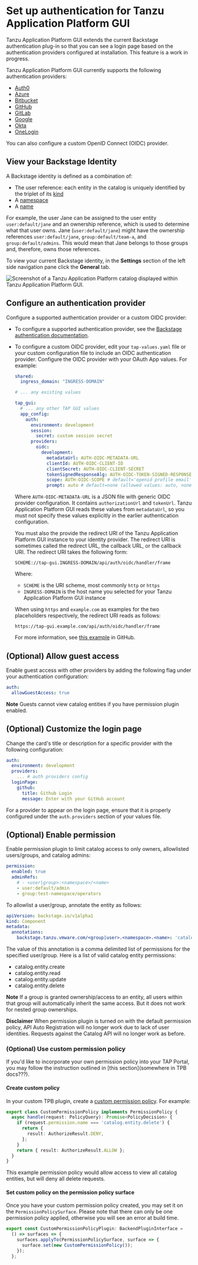 # Set up authentication for Tanzu Application Platform GUI

Tanzu Application Platform GUI extends the current Backstage authentication plug-in so that you
can see a login page based on the authentication providers configured at installation.
This feature is a work in progress.

Tanzu Application Platform GUI currently supports the following authentication providers:

- [Auth0](https://backstage.io/docs/auth/auth0/provider/)
- [Azure](https://backstage.io/docs/auth/microsoft/provider/)
- [Bitbucket](https://backstage.io/docs/auth/bitbucket/provider/)
- [GitHub](https://backstage.io/docs/auth/github/provider/)
- [GitLab](https://backstage.io/docs/auth/gitlab/provider/)
- [Google](https://backstage.io/docs/auth/google/provider/)
- [Okta](https://backstage.io/docs/auth/okta/provider/)
- [OneLogin](https://backstage.io/docs/auth/onelogin/provider/)

You can also configure a custom OpenID Connect (OIDC) provider.

## <a id='backstage-identity'></a> View your Backstage Identity

A Backstage identity is defined as a combination of:

- The user reference: each entity in the catalog is uniquely identified by the triplet of its
  [kind](https://backstage.io/docs/features/software-catalog/descriptor-format/#apiversion-and-kind-required)
- A [namespace](https://backstage.io/docs/features/software-catalog/descriptor-format/#namespace-optional)
- A [name](https://backstage.io/docs/features/software-catalog/descriptor-format/#name-required)

For example, the user Jane can be assigned to the user entity `user:default/jane` and an ownership
reference, which is used to determine what that user owns.
Jane (`user:default/jane`) might have the ownership references `user:default/jane`,
`group:default/team-a`, and `group:default/admins`. This would mean that Jane belongs to those groups
and, therefore, owns those references.

To view your current Backstage identity, in the **Settings** section of the left side navigation
pane click the **General** tab.

  ![Screenshot of a Tanzu Application Platform catalog displayed within Tanzu Application Platform GUI.](images/backstage-identity.png)

## <a id='config-auth-prov'></a> Configure an authentication provider

Configure a supported authentication provider or a custom OIDC provider:

- To configure a supported authentication provider, see the
[Backstage authentication documentation](https://backstage.io/docs/auth/).

- To configure a custom OIDC provider, edit your `tap-values.yaml` file or your
  custom configuration file to include an OIDC authentication provider.
  Configure the OIDC provider with your OAuth App values. For example:

  ```yaml
  shared:
    ingress_domain: "INGRESS-DOMAIN"

  # ... any existing values

  tap_gui:
    # ... any other TAP GUI values
    app_config:
      auth:
        environment: development
        session:
          secret: custom session secret
        providers:
          oidc:
            development:
              metadataUrl: AUTH-OIDC-METADATA-URL
              clientId: AUTH-OIDC-CLIENT-ID
              clientSecret: AUTH-OIDC-CLIENT-SECRET
              tokenSignedResponseAlg: AUTH-OIDC-TOKEN-SIGNED-RESPONSE-ALG # default='RS256'
              scope: AUTH-OIDC-SCOPE # default='openid profile email'
              prompt: auto # default=none (allowed values: auto, none, consent, login)
  ```

  Where `AUTH-OIDC-METADATA-URL` is a JSON file with generic OIDC provider configuration.
  It contains `authorizationUrl` and `tokenUrl`.
  Tanzu Application Platform GUI reads these values from `metadataUrl`,
  so you must not specify these values explicitly in the earlier authentication configuration.

  You must also the provide the redirect URI of the Tanzu Application Platform GUI instance to your
  identity provider.
  The redirect URI is sometimes called the redirect URL, the callback URL, or the callback URI.
  The redirect URI takes the following form:

  ```code
  SCHEME://tap-gui.INGRESS-DOMAIN/api/auth/oidc/handler/frame
  ```

  Where:

  - `SCHEME` is the URI scheme, most commonly `http` or `https`
  - `INGRESS-DOMAIN` is the host name you selected for your Tanzu Application Platform GUI instance

  When using `https` and `example.com` as examples for the two placeholders respectively, the
  redirect URI reads as follows:

  ```code
  https://tap-gui.example.com/api/auth/oidc/handler/frame
  ```

  For more information, see
  [this example](https://github.com/backstage/backstage/blob/e4ab91cf571277c636e3e112cd82069cdd6fca1f/app-config.yaml#L333-L347)
  in GitHub.

## <a id='allow-guest-access'></a> (Optional) Allow guest access

Enable guest access with other providers by adding the following flag under your authentication
configuration:

```yaml
auth:
  allowGuestAccess: true
```

**Note** Guests cannot view catalog entities if you have permission plugin enabled.

## <a id='customize-login'></a> (Optional) Customize the login page

Change the card's title or description for a specific provider with the following configuration:

```yaml
auth:
  environment: development
  providers:
    ... # auth providers config
  loginPage:
    github:
      title: Github Login
      message: Enter with your GitHub account
```

For a provider to appear on the login page, ensure that it is properly configured under the
`auth.providers` section of your values file.

## <a id='enable-permission'></a> (Optional) Enable permission

Enable permission plugin to limit catalog access to only owners, allowlisted users/groups, and
catalog admins:

```yaml
permission:
  enabled: true
  adminRefs:
    # - <user|group>:<namespace>/<name>
    - user:default/admin
    - group:test-namespace/operators
```

To allowlist a user/group, annotate the entity as follows:

```yaml
apiVersion: backstage.io/v1alpha1
kind: Component
metadata:
  annotations:
    backstage.tanzu.vmware.com/<group|user>.<namespace>.<name>: 'catalog.entity.read, catalog.entity.delete'
```

The value of this annotation is a comma delimited list of permissions for the specified user/group.
Here is a list of valid catalog entity permissions:

- catalog.entity.create
- catalog.entity.read
- catalog.entity.update
- catalog.entity.delete

**Note** If a group is granted ownership/access to an entity, all users within that group will
automatically inherit the same access. But it does not work for nested group ownerships.

**Disclaimer** When permission plugin is turned on with the default permission policy, API Auto
Registration will no longer work due to lack of user identities. Requests against the Catalog API
will no longer work as before.

### <a id='use-custom-permission-policy'></a> (Optional) Use custom permission policy

If you'd like to incorporate your own permission policy into your TAP Portal, you may follow the
 instruction outlined in [this section](somewhere in TPB docs???).

<!-- The following section can go into the TPB docs -->

#### Create custom policy

In your custom TPB plugin, create a [custom permission policy](https://backstage.io/docs/permissions/writing-a-policy).
For example:

```typescript
export class CustomPermissionPolicy implements PermissionPolicy {
  async handle(request: PolicyQuery): Promise<PolicyDecision> {
    if (request.permission.name === 'catalog.entity.delete') {
      return {
        result: AuthorizeResult.DENY,
      };
    }
    return { result: AuthorizeResult.ALLOW };
  }
}
```

This example permission policy would allow access to view all catalog entities, but will deny all
delete requests.

#### Set custom policy on the permission policy surface

Once you have your custom permission policy created, you may set it on the `PermissionPolicySurface`.
Please note that there can only be one permission policy applied, otherwise you will see an error at
build time.

```typescript
export const CustomPermissionPolicyPlugin: BackendPluginInterface =
  () => surfaces => {
    surfaces.applyTo(PermissionPolicySurface, surface => {
      surface.set(new CustomPermissionPolicy());
    });
  };
```
